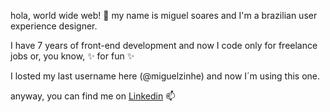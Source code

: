 hola, world wide web! 👋 my name is miguel soares and I'm a brazilian user experience designer.

I have 7 years of front-end development and now I code only for freelance jobs or, you know, ✨ for fun ✨

I losted my last username here (@miguelzinhe) and now I´m using this one. 

anyway, you can find me on [Linkedin](https://linkedin.com/in/migueldenegocios) 📫 
